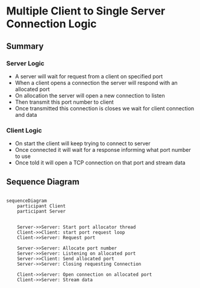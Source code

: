 # Multiple Client to Single Server Connection Logic

## Summary 

### Server Logic

- A server will wait for request from a client on specified port
- When a client opens a connection the server will respond with an allocated port
- On allocation the server will open a new connection to listen
- Then transmit this port number to client
- Once transmitted this connection is closes we wait for client connection and data

### Client Logic

- On start the client will keep trying to connect to server
- Once connected it will wait for a response informing what port number to use
- Once told it will open a TCP connection on that port and stream data

## Sequence Diagram

``` mermaid

sequenceDiagram
    participant Client
    participant Server

    
    Server->>Server: Start port allocator thread
    Client->>Client: start port request loop
    Client->>Server: Request port
    
    Server->>Server: Allocate port number
    Server->>Server: Listening on allocated port
    Server->>Client: Send allocated port
    Server->>Server: Closing requesting Connection
    
    Client->>Server: Open connection on allocated port
    Client->>Server: Stream data

```